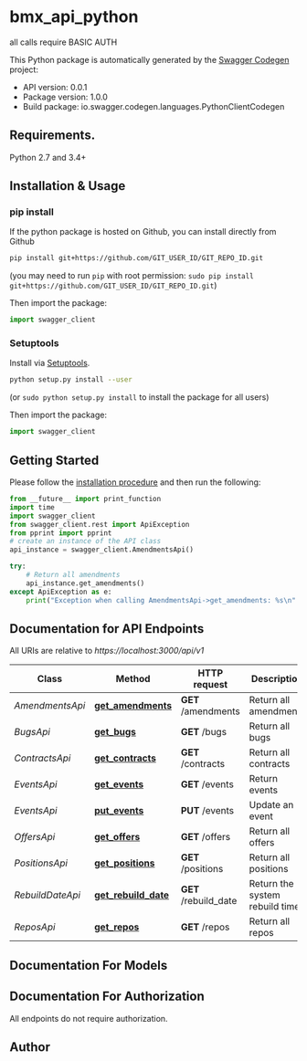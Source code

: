 # bmx_api_python

all calls require BASIC AUTH

This Python package is automatically generated by the [Swagger Codegen](https://github.com/swagger-api/swagger-codegen) project:

- API version: 0.0.1
- Package version: 1.0.0
- Build package: io.swagger.codegen.languages.PythonClientCodegen

## Requirements.

Python 2.7 and 3.4+

## Installation & Usage
### pip install

If the python package is hosted on Github, you can install directly from Github

```sh
pip install git+https://github.com/GIT_USER_ID/GIT_REPO_ID.git
```
(you may need to run `pip` with root permission: `sudo pip install git+https://github.com/GIT_USER_ID/GIT_REPO_ID.git`)

Then import the package:
```python
import swagger_client 
```

### Setuptools

Install via [Setuptools](http://pypi.python.org/pypi/setuptools).

```sh
python setup.py install --user
```
(or `sudo python setup.py install` to install the package for all users)

Then import the package:
```python
import swagger_client
```

## Getting Started

Please follow the [installation procedure](#installation--usage) and then run the following:

```python
from __future__ import print_function
import time
import swagger_client
from swagger_client.rest import ApiException
from pprint import pprint
# create an instance of the API class
api_instance = swagger_client.AmendmentsApi()

try:
    # Return all amendments
    api_instance.get_amendments()
except ApiException as e:
    print("Exception when calling AmendmentsApi->get_amendments: %s\n" % e)

```

## Documentation for API Endpoints

All URIs are relative to *https://localhost:3000/api/v1*

Class | Method | HTTP request | Description
------------ | ------------- | ------------- | -------------
*AmendmentsApi* | [**get_amendments**](docs/AmendmentsApi.md#get_amendments) | **GET** /amendments | Return all amendments
*BugsApi* | [**get_bugs**](docs/BugsApi.md#get_bugs) | **GET** /bugs | Return all bugs
*ContractsApi* | [**get_contracts**](docs/ContractsApi.md#get_contracts) | **GET** /contracts | Return all contracts
*EventsApi* | [**get_events**](docs/EventsApi.md#get_events) | **GET** /events | Return events
*EventsApi* | [**put_events**](docs/EventsApi.md#put_events) | **PUT** /events | Update an event
*OffersApi* | [**get_offers**](docs/OffersApi.md#get_offers) | **GET** /offers | Return all offers
*PositionsApi* | [**get_positions**](docs/PositionsApi.md#get_positions) | **GET** /positions | Return all positions
*RebuildDateApi* | [**get_rebuild_date**](docs/RebuildDateApi.md#get_rebuild_date) | **GET** /rebuild_date | Return the system rebuild time
*ReposApi* | [**get_repos**](docs/ReposApi.md#get_repos) | **GET** /repos | Return all repos


## Documentation For Models



## Documentation For Authorization

 All endpoints do not require authorization.


## Author



